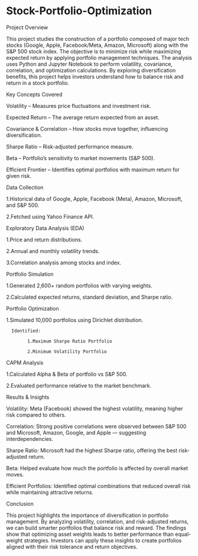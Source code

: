 # Stock-Portfolio-Optimization
Project Overview

This project studies the construction of a portfolio composed of major tech stocks (Google, Apple, Facebook/Meta, Amazon, Microsoft) along with the S&P 500 stock index. The objective is to minimize risk while maximizing expected return by applying portfolio management techniques.
The analysis uses Python and Jupyter Notebook to perform volatility, covariance, correlation, and optimization calculations. By exploring diversification benefits, this project helps investors understand how to balance risk and return in a stock portfolio.

Key Concepts Covered

Volatility – Measures price fluctuations and investment risk.

Expected Return – The average return expected from an asset.

Covariance & Correlation – How stocks move together, influencing diversification.

Sharpe Ratio – Risk-adjusted performance measure.

Beta – Portfolio’s sensitivity to market movements (S&P 500).

Efficient Frontier – Identifies optimal portfolios with maximum return for given risk.


Data Collection

1.Historical data of Google, Apple, Facebook (Meta), Amazon, Microsoft, and S&P 500.

2.Fetched using Yahoo Finance API.

Exploratory Data Analysis (EDA)

1.Price and return distributions.

2.Annual and monthly volatility trends.

3.Correlation analysis among stocks and index.

Portfolio Simulation

1.Generated 2,600+ random portfolios with varying weights.

2.Calculated expected returns, standard deviation, and Sharpe ratio.

Portfolio Optimization

1.Simulated 10,000 portfolios using Dirichlet distribution.

      Identified:

            1.Maximum Sharpe Ratio Portfolio

            2.Minimum Volatility Portfolio

CAPM Analysis

1.Calculated Alpha & Beta of portfolio vs S&P 500.

2.Evaluated performance relative to the market benchmark.

Results & Insights

Volatility: Meta (Facebook) showed the highest volatility, meaning higher risk compared to others.

Correlation: Strong positive correlations were observed between S&P 500 and Microsoft, Amazon, Google, and Apple — suggesting interdependencies.

Sharpe Ratio: Microsoft had the highest Sharpe ratio, offering the best risk-adjusted return.

Beta: Helped evaluate how much the portfolio is affected by overall market moves.

Efficient Portfolios: Identified optimal combinations that reduced overall risk while maintaining attractive returns.

Conclusion

This project highlights the importance of diversification in portfolio management. By analyzing volatility, correlation, and risk-adjusted returns, we can build smarter portfolios that balance risk and reward.
The findings show that optimizing asset weights leads to better performance than equal-weight strategies. Investors can apply these insights to create portfolios aligned with their risk tolerance and return objectives.
